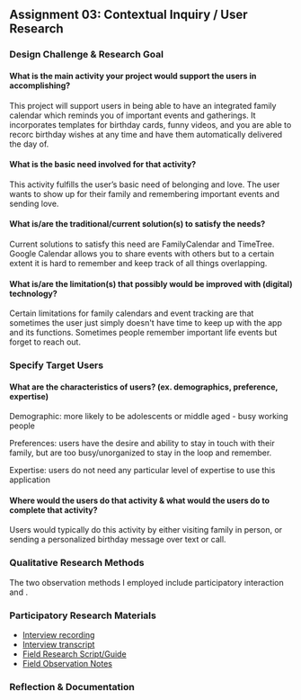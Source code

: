 ## Assignment 03: Contextual Inquiry / User Research

### Design Challenge & Research Goal
#### What is the main activity your project would support the users in accomplishing?
This project will support users in being able to have an integrated family calendar which reminds you of important events and gatherings. It incorporates templates for birthday cards, funny videos, and you are able to recorc birthday wishes at any time and have them automatically delivered the day of. 

#### What is the basic need involved for that activity?
This activity fulfills the user’s basic need of belonging and love. The user wants to show up for their family and remembering important events and sending love.

#### What is/are the traditional/current solution(s) to satisfy the needs?
Current solutions to satisfy this need are FamilyCalendar and TimeTree. Google Calendar allows you to share events with others but to a certain extent it is hard to remember and keep track of all things overlapping.

#### What is/are the limitation(s) that possibly would be improved with (digital) technology?
Certain limitations for family calendars and event tracking are that sometimes the user just simply doesn't have time to keep up with the app and its functions. Sometimes people remember important life events but forget to reach out. 

### Specify Target Users

#### What are the characteristics of users? (ex. demographics, preference, expertise)
Demographic: more likely to be adolescents or middle aged - busy working people

Preferences: users have the desire and ability to stay in touch with their family, but are too busy/unorganized to stay in the loop and remember. 

Expertise: users do not need any particular level of expertise to use this application

#### Where would the users do that activity & what would the users do to complete that activity?
Users would typically do this activity by either visiting family in person, or sending a personalized birthday message over text or call.

### Qualitative Research Methods
The two observation methods I employed include participatory interaction and      .

### Participatory Research Materials
- [Interview recording](link)
- [Interview transcript](https://docs.google.com/document/d/1Ss1C9Qi_zgRDK3FeXVUUkvReRon8WSjSxQtJatoxAX4/edit?usp=sharing)
- [Field Research Script/Guide](https://docs.google.com/document/d/15tmZX6eLlapBpy6l2XwPGLvUcvwt1Cp1O9dH1Rw5pqY/edit?usp=sharing)
- [Field Observation Notes](https://docs.google.com/document/d/1tyB8VlLeq1Qm8Mq7855_v6mUYBrhGxqy6fgutSkkg_s/edit?usp=sharing)

### Reflection & Documentation
